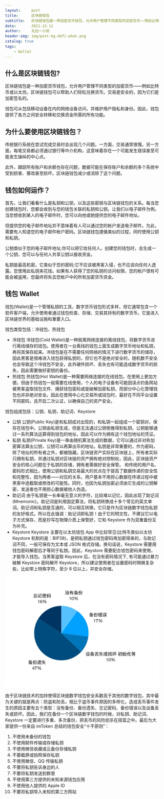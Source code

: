 ```yaml
---
layout:     post
title:      区块链钱包
subtitle:   区块链钱包是一种加密货币钱包，允许用户管理不同类型的加密货币——例如比特币或以太坊。
date:       2021-12-12
author:     北边一小民
header-img: img/post-bg-defi-what.png
catalog: true
tags:
    - Wallet
---
```


## 什么是区块链钱包?

区块链钱包是一种加密货币钱包，允许用户管理不同类型的加密货币——例如比特币或以太坊。区块链钱包可以帮助人们轻松兑换货币。交易是安全的，因为它们是加密签名的。

钱包可从包括移动设备在内的网络设备访问，并维护用户隐私和身份。因此，钱包提供了各方之间安全转移和交换资金所需的所有功能。

## 为什么要使用区块链钱包？

传统银行系统在尝试完成交易时会出现几个问题。一方面，交易通常很慢。另一方面，每笔交易都必须通过银行等中介机构，这意味着存在一个可能发生错误甚至可能发生操纵的中心点。

此外，跟踪所有账户和余额也存在问题，数据可能在保存账户和余额的多个系统中受到损害、篡改甚至损坏。区块链钱包减少或消除了这个问题。

## 钱包如何运作？

首先，让我们看看什么是私钥和公钥，以及这些密钥与区块链钱包的关系。每当您创建钱包时，您都会收到与您的钱包关联的私钥和公钥。让我们以电子邮件为例。当您想收到某人的电子邮件时，您可以向他或她提供您的电子邮件地址。

但提供您的电子邮件地址并不意味着有人可以通过您的帐户发送电子邮件。为此，需要有人知道您的电子邮件帐户密码。区块链钱包遵循类似的过程，同时使用公钥和私钥。

公钥类似于您的电子邮件地址;你可以把它给任何人。创建您的钱包时，会生成一个公钥，您可以与任何人共享公钥以接收资金。

私钥是最高机密。它类似于您的密码;它不应该被黑客入侵，也不应该向任何人透露。您使用此私钥来花钱。如果有人获得了您的私钥的访问权限，您的帐户很有可能会被盗用，您最终将失去您帐户中的所有加密货币资金。

## 钱包 Wallet

钱包(Wallet)是一个管理私钥的工具，数字货币钱包形式多样，但它通常包含一个软件客户端，允许使用者通过钱包检查、存储、交易其持有的数字货币。它是进入区块链世界的基础设施和重要入口。

钱包类型包括：冷钱包、热钱包

* 冷钱包
冷钱包(Cold Wallet)是一种脱离网络连接的离线钱包，将数字货币进行离线储存的钱包。使用者在一台离线的钱包上面生成数字货币地址和私钥，再将其保存起来。冷钱包是在不需要任何网络的情况下进行数字货币的储存，因此黑客是很难进入钱包获得私钥的，但它也不是绝对安全的，随机数不安全也会导致这个冷钱包不安全，此外硬件损坏、丢失也有可能造成数字货币的损失，因此需要做好密钥的备份。
* 热钱包
热钱包(Hot Wallet)是一种需要网络连接的在线钱包，在使用上更加方便。但由于热钱包一般需要在线使用，个人的电子设备有可能因误点钓鱼网站被黑客盗取钱包文件、捕获钱包密码或是破解加密私钥，而部分中心化管理钱包也并非绝对安全。因此在使用中心化交易所或钱包时，最好在不同平台设置不同密码，且开启二次认证，以确保自己的资产安全。

钱包组成包括：公钥、私钥、助记词、Keystore
* 公钥
公钥(Public Key)是和私钥成对出现的，和私钥一起组成一个密钥对，保存在钱包中。公钥由私钥生成，但是无法通过公钥倒推得到私钥。公钥能够通过一系列算法运算得到钱包的地址，因此可以作为拥有这个钱包地址的凭证。
* 私钥
私钥(Private Key)是一串由随机算法生成的数据，它可以通过非对称加密算法算出公钥，公钥可以再算出币的地址。私钥是非常重要的，作为密码，除了地址的所有者之外，都被隐藏。区块链资产实际在区块链上，所有者实际只拥有私钥，并通过私钥对区块链的资产拥有绝对控制权，因此，区块链资产安全的核心问题在于私钥的存储，拥有者需做好安全保管。
和传统的用户名、密码形式相比，使用公钥和私钥交易最大的优点在于提高了数据传递的安全性和完整性，因为两者——对应的关系，用户基本不用担心数据在传递过程中被黑客中途截取或修改的可能性。同时，也因为私钥加密必须由它生成的公钥解密，发送者也不用担心数据被他人伪造。
* 助记词
由于私钥是一长串毫无意义的字符，比较难以记忆，因此出现了助记词(Mnemonic)。助记词是利用固定算法，将私钥转换成十多个常见的英文单词。助记词和私钥是互通的，可以相互转换，它只是作为区块链数字钱包私钥的友好格式。所以在此强调：助记词即私钥！由于它的明文性，不建议它以电子方式保存，而是抄写在物理介质上保管好，它和 Keystore 作为双重备份互为补充。
* Keystore
Keystore 主要在以太坊钱包 App 中比较常见(比特币类似以太坊 Keystore 机制的是：BIP38)，是把私钥通过钱包密码再加密得来的，与助记词不同，一般可保存为文本或 JSON 格式存储。换句话说，Keystore 需要用钱包密码解密后才等同于私钥。因此，Keystore 需要配合钱包密码来使用，才能导入钱包。当黑客盗取 Keystore 后，在没有密码情况下, 有可能通过暴力破解 Keystore 密码解开 Keystore，所以建议使用者在设置密码时稍微复杂些，比如带上特殊字符，至少 8 位以上，并安全存储。

![](assets/16708971602310.jpg)

由于区块链技术的加持使得区块链数字钱包安全系数高于其他的数字钱包，其中最为关键的就是两点：防盗和防丢。相比于盗币事件原因的多样化，造成丢币事件发生的原因主要有五个类型：没有备份、备份遗失、忘记密码、备份错误以及设备丢失或损坏。因此，我们在备份一个区块链数字钱包的时候，对私钥、助记词、Keystore 一定要进行多重、多次备份，把丢币的风险扼杀在摇篮之中。最后为大家提供一份来自 imToken 总结的钱包安全“十不原则”：

1. 不使用未备份的钱包
2. 不使用邮件传输或存储私钥
3. 不使用微信收藏或云备份存储私钥
4. 不要截屏或拍照保存私钥
5. 不使用微信、QQ 传输私钥
6. 不要将私钥告诉身边的人
7. 不要将私钥发送到群里
8. 不使用第三方提供的未知来源钱包应用
9. 不使用他人提供的 Apple ID
10. 不要将私钥导入未知的第三方网站











